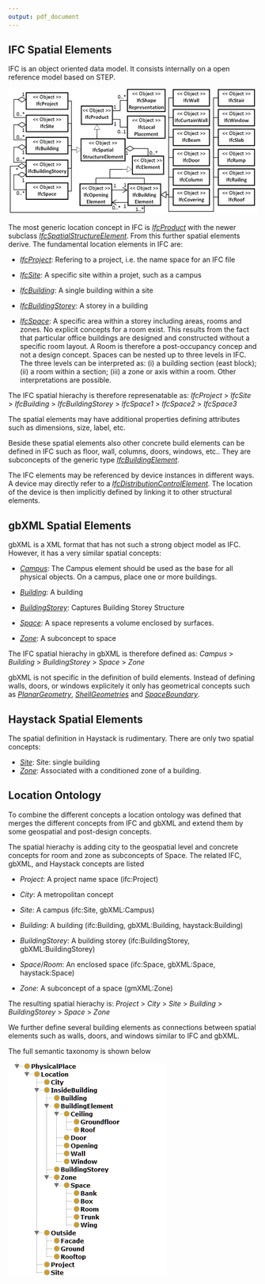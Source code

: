 ```yaml
---
output: pdf_document
---
```




IFC Spatial Elements
------------------

IFC is an object oriented data model. It consists internally on a open reference model based on STEP. 

![IFC Spatial Class Model](ifclocationclasses.png "IFC Spatial Class Model")


The most generic location concept in IFC is [*IfcProduct*](http://www.buildingsmart-tech.org/ifc/IFC2x3/TC1/html/ifckernel/lexical/ifcproduct.htm) with the newer subclass [*IfcSpatialStructureElement*](http://www.buildingsmart-tech.org/ifc/IFC2x3/TC1/html/ifcproductextension/lexical/ifcspatialstructureelement.htm). From this further spatial elements derive. The fundamental location elements in IFC are:

* [*IfcProject*](http://www.buildingsmart-tech.org/ifc/IFC2x3/TC1/html/ifckernel/lexical/ifcproject.htm): Refering to a project, i.e. the name space for an IFC file 

* [*IfcSite*](http://www.buildingsmart-tech.org/ifc/IFC2x3/TC1/html/ifcproductextension/lexical/ifcsite.htm): A specific site within a projet, such as a campus

* [*IfcBuilding*](http://www.buildingsmart-tech.org/ifc/IFC2x3/TC1/html/ifcproductextension/lexical/ifcbuilding.htm): A single building within a site

* [*IfcBuildingStorey*](http://www.buildingsmart-tech.org/ifc/IFC2x3/TC1/html/ifcproductextension/lexical/ifcbuildingstorey.htm): A storey in a building

* [*IfcSpace*](http://www.buildingsmart-tech.org/ifc/IFC2x3/TC1/html/ifcproductextension/lexical/ifcspace.htm): A specific area within a storey including areas, rooms and zones. No explicit concepts for a room exist. This results from the fact that particular office buildings are designed and constructed without a specific room layout. A Room is therefore a post-occupancy concep and not a design concept. Spaces can be nested up to three levels in IFC. The three levels can be interpreted as: (i) a building section (east block); (ii) a room within a section; (iii) a zone or axis within a room. Other interpretations are possible.

The IFC spatial hierachy is therefore represenatable as:
*IfcProject* > *IfcSite* > *IfcBuilding* > *IfcBuildingStorey* > *IfcSpace1* > *IfcSpace2* > *IfcSpace3*

The spatial elements may have additional properties defining attributes such as dimensions, size, label, etc.

Beside these spatial elements also other concrete build elements can be defined in IFC such as floor, wall, columns, doors, windows, etc.. They are subconcepts of the generic type [*IfcBuildingElement*](http://www.buildingsmart-tech.org/ifc/IFC2x3/TC1/html/ifcproductextension/lexical/ifcbuildingelement.htm). 

The IFC elements may be referenced by device instances in different ways. A device may directly refer to a [*IfcDistributionControlElement*](http://www.buildingsmart-tech.org/ifc/IFC2x3/TC1/html/ifcsharedbldgserviceelements/lexical/ifcdistributioncontrolelement.htm). The location of the device is then implicitly defined by linking it to other structural elements.



gbXML Spatial Elements
-----------------

gbXML is a XML format that has not such a strong object model as IFC. However, it has a very similar spatial concepts:

* [*Campus*](http://www.gbxml.org/schema/6-01/GreenBuildingXML_Ver6.01.xsd#element_Campus): The Campus element should be used as the base for all physical objects. On a campus, place one or more buildings.

* [*Building*](http://www.gbxml.org/schema/6-01/GreenBuildingXML_Ver6.01.xsd#element_Building): A building

* [*BuildingStorey*](www.gbxml.org/schema/6-01/GreenBuildingXML_Ver6.01.xsd#element_BuildingStorey): Captures Building Storey Structure

* [*Space*](http://www.gbxml.org/schema/6-01/GreenBuildingXML_Ver6.01.xsd#element_Space): A space represents a volume enclosed by surfaces.

* [*Zone*](http://www.gbxml.org/schema/6-01/GreenBuildingXML_Ver6.01.xsd#element_Zone): A subconcept to space

The IFC spatial hierachy in gbXML is therefore defined as:
*Campus* > *Building* > *BuildingStorey* > *Space* > *Zone*


gbXML is not specific in the definition of build elements. Instead of defining walls, doors, or windows explicitely it only has geometrical concepts such as [*PlanarGeometry*](http://www.gbxml.org/schema/6-01/GreenBuildingXML_Ver6.01.xsd#element_PlanarGeometry), [*ShellGeometries*](http://www.gbxml.org/schema/6-01/GreenBuildingXML_Ver6.01.xsd#element_ShellGeometry) and [*SpaceBoundary*](http://www.gbxml.org/schema/6-01/GreenBuildingXML_Ver6.01.xsd#element_SpaceBoundary).


Haystack Spatial Elements
------------------

The spatial definition in Haystack is rudimentary. There are only two spatial concepts:

* [*Site*](http://project-haystack.org/doc/Structure#site): Site: single building
* [*Zone*](http://project-haystack.org/tag/zone): Associated with a conditioned zone of a building.


Location Ontology
-----------------

To combine the different concepts a location ontology was defined that merges the different concepts from IFC and gbXML and extend them by some geospatial and post-design concepts.

The spatial hierachy is adding city to the geospatial level and concrete concepts for room and zone as subconcepts of Space. The related IFC, gbXML, and Haystack concepts are listed

* *Project*: A project name space (ifc:Project)

* *City*: A metropolitan concept

* *Site*: A campus (ifc:Site, gbXML:Campus)

* *Building*: A building (ifc:Building, gbXML:Building, haystack:Building)

* *BuildingStorey*: A building storey (ifc:BuildingStorey, gbXML:BuildingStorey)

* *Space*/*Room*: An enclosed space (ifc:Space, gbXML:Space, haystack:Space)

* *Zone*: A subconcept of a space (gmXML:Zone)

The resulting spatial hierachy is:
*Project* > *City* > *Site* > *Building* > *BuildingStorey* > *Space* > *Zone*


We further define several building elements as connections between spatial elements such as walls, doors, and windows similar to IFC and gbXML.

The full semantic taxonomy is shown below

![IFC Spatial Class Model](SmartBuilding_Location.PNG "Smart Building Ontology Class Model")